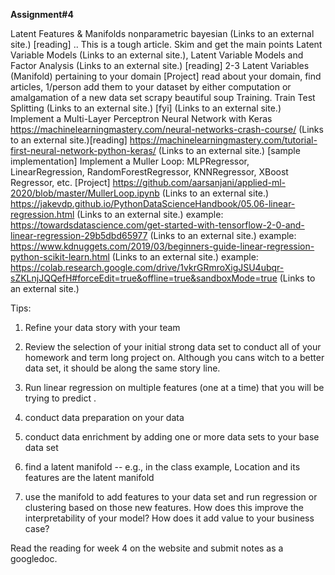 **Assignment#4**

Latent Features & Manifolds
nonparametric bayesian (Links to an external site.) [reading] .. This is a tough article. Skim and get the main points
Latent Variable Models (Links to an external site.), Latent Variable Models and Factor Analysis (Links to an external site.) [reading]
2-3 Latent Variables (Manifold) pertaining to your domain [Project]
read about your domain, find articles, 1/person
add them to your dataset by either
computation
or amalgamation of a new data set
scrapy
beautiful soup
Training. Train Test Splitting (Links to an external site.) [fyi]
 (Links to an external site.)
Implement a Multi-Layer Perceptron Neural Network with Keras
https://machinelearningmastery.com/neural-networks-crash-course/ (Links to an external site.)[reading]
https://machinelearningmastery.com/tutorial-first-neural-network-python-keras/ (Links to an external site.)  [sample implementation]
Implement a Muller Loop: MLPRegressor, LinearRegression, RandomForestRegressor, KNNRegressor, XBoost Regressor, etc. [Project]
https://github.com/aarsanjani/applied-ml-2020/blob/master/MullerLoop.ipynb (Links to an external site.) 
https://jakevdp.github.io/PythonDataScienceHandbook/05.06-linear-regression.html (Links to an external site.)
example: https://towardsdatascience.com/get-started-with-tensorflow-2-0-and-linear-regression-29b5dbd65977 (Links to an external site.)
example: https://www.kdnuggets.com/2019/03/beginners-guide-linear-regression-python-scikit-learn.html (Links to an external site.)
example: https://colab.research.google.com/drive/1vkrGRmroXigJSU4ubqr-sZKLnjJQQefH#forceEdit=true&offline=true&sandboxMode=true (Links to an external site.)
 

Tips:

1. Refine your data story with your team

2. Review the selection of your initial strong data set to conduct all of your homework and term long project on. Although you cans witch to a better data set, it should be along the same story line.

3. Run linear regression on multiple features (one at a time) that you will be trying to predict .

4. conduct data preparation on your data

5. conduct data enrichment by adding one or more data sets to your base data set

6. find a latent manifold -- e.g., in the class example, Location and its features are the latent manifold

7. use the manifold to add features to your data set and run regression or clustering based on those new features. How does this improve the interpretability of your model? How does it add value to your business case?

 

Read the reading for week 4 on the website and submit notes as a googledoc.
